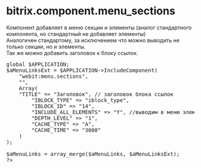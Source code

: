 # bitrix.component.menu_sections
Компонент добавляет в меню секции и элементы (аналог стандартного компонента, но стандартный не добавляет элементы)<br>
Аналогичен стандартому, за исключением что можно выводить не только секции, но и элементы.<br>
Так же можно добавить заголовок к блоку ссылок.
<pre>
global $APPLICATION;
$aMenuLinksExt = $APPLICATION->IncludeComponent(
	"webit:menu.sections",
	"",
	Array(
    "TITLE" => "Заголовок", // заголовок блока ссылок
		"IBLOCK_TYPE" => "iblock_type",
		"IBLOCK_ID" => "14",
		"INCLUDE_ALL_ELEMENTS" => "Y", //выводим в меню элементы
		"DEPTH_LEVEL" => "1",
		"CACHE_TYPE" => "A",
		"CACHE_TIME" => "3600"
	)
);

$aMenuLinks = array_merge($aMenuLinks, $aMenuLinksExt);
?>
</pre>
